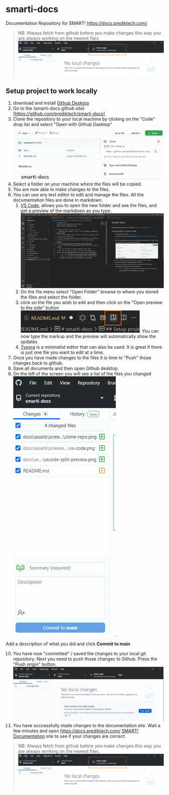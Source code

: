# smarti-docs
Documentation Repository for SMART!
https://docs.prediktech.com/

> NB:
> Always fetch from github before you make changes this way you are always working on the newest files. 
![Image](/docs/assets/screenshots/github-fetch.png)

## Setup project to work locally
1. download and install [Github Desktop](https://desktop.github.com/)
2. Go to the (smarti-docs github site)[https://github.com/prediktech/smarti-docs]
3. Clone the repository to your local machine by clicking on the "Code" drop list and select "Open with Github Dasktop" 
![Image](/docs/assets/screenshots/clone-repo.png)
4. Select a folder on your machine where the files will be copied. 
5. You are now able to make changes to the files.
6. You can use any text editor to edit and manage the files. All the documentation files are done in markdown.
    1. [VS Code](https://code.visualstudio.com/download), allows you to open the new folder and see the files, and get a preview of the markdown as you type.
    ![Image](/docs/assets/screenshots/vs-code.png)
    2. On the file menu select "Open Folder" browse to where you stored the files and select the folder.
    3. click on the file you wish to edit and then click on the "Open preview to the side" button ![Image](/docs/assets/screenshots/vscode-split-preview.png). You can now type the markup and the preview will automatically show the updates
    4. [Typora](https://typora.io/) is a minimalist editor that can also be used. It is great if there is just one file you want to edit at a time.
7. Once you have made changes to the files it is time to "Push" those changes back to github.
8. Save all documents and then open Github desktop.
9. On the left of the screen you will see a list of the files you changed ![Image](/docs/assets/screenshots/github-commit.png).

Add a description of what you did and click **Commit to main**

10. You have now "committed" / saved the changes to your local git repository. Next you need to push those changes to Github. Press the "Push origin" button. ![Image](/docs/assets/screenshots/github-push.png)
11. You have successfully made changes to the documentation site. Wait a few minutes and open https://docs.prediktech.com/ [SMART! Documentation](https://docs.prediktech.com/) site to see if your changes are correct.

> NB:
> Always fetch from github before you make changes this way you are always working on the newest files. 
![Image](/docs/assets/screenshots/github-fetch.png)